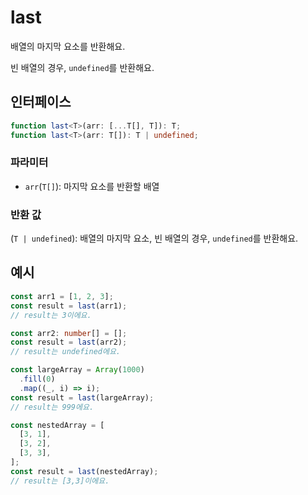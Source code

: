 # last

배열의 마지막 요소를 반환해요.

빈 배열의 경우, `undefined`를 반환해요.

## 인터페이스

```typescript
function last<T>(arr: [...T[], T]): T;
function last<T>(arr: T[]): T | undefined;
```

### 파라미터

- `arr`(`T[]`): 마지막 요소를 반환할 배열

### 반환 값

(`T | undefined`): 배열의 마지막 요소, 빈 배열의 경우, `undefined`를 반환해요.

## 예시

```typescript
const arr1 = [1, 2, 3];
const result = last(arr1);
// result는 3이에요.

const arr2: number[] = [];
const result = last(arr2);
// result는 undefined에요.

const largeArray = Array(1000)
  .fill(0)
  .map((_, i) => i);
const result = last(largeArray);
// result는 999에요.

const nestedArray = [
  [3, 1],
  [3, 2],
  [3, 3],
];
const result = last(nestedArray);
// result는 [3,3]이에요.
```
